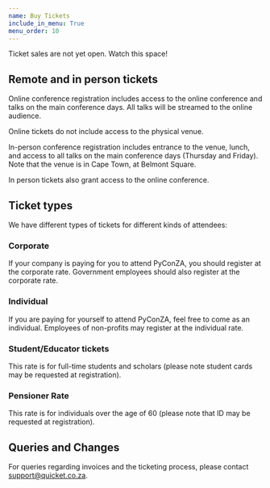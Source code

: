 ```yaml
---
name: Buy Tickets
include_in_menu: True
menu_order: 10
---
```


Ticket sales are not yet open. Watch this space!

## Remote and in person tickets

Online conference registration includes access to the online conference and talks on the main conference days. All talks will be streamed to the online audience.

Online tickets do not include access to the physical venue.

In-person conference registration includes entrance to the venue, lunch, and access to all talks on the main conference days (Thursday and Friday). Note that the venue is in Cape Town, at Belmont Square.

In person tickets also grant access to the online conference.

## Ticket types 

We have different types of tickets for different kinds of attendees:

### Corporate

If your company is paying for you to attend PyConZA, you should register at the corporate rate. Government employees should also register at the corporate rate.

### Individual 

If you are paying for yourself to attend PyConZA, feel free to come as an individual. Employees of non-profits may register at the individual rate.

### Student/Educator tickets

This rate is for full-time students and scholars (please note student cards may be requested at registration).

### Pensioner Rate

This rate is for individuals over the age of 60 (please note that ID may be requested at registration).

## Queries and Changes

For queries regarding invoices and the ticketing process, please contact support@quicket.co.za.
